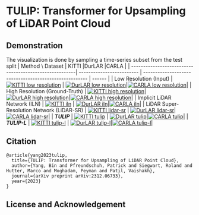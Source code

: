 # TULIP: Transformer for Upsampling of LiDAR Point Cloud

## Demonstration
The visualization is done by sampling a time-series subset from the test split
| Method \ Dataset                                        | KITTI                     |DurLAR                                                  |CARLA               |
| -------------------------------------------------------| ------------------------- | ------------------------------------------------------ | ------                   |
| Low Resolution (Input)                                  | [![KITTI low resolution](http://img.youtube.com/vi/B42ZLbB1Qzs/0.jpg)](https://youtu.be/B42ZLbB1Qzs) | [![DurLAR low resolution](http://img.youtube.com/vi/Fu22sGp0bSA/0.jpg)](https://youtu.be/Fu22sGp0bSA)|[![CARLA low resolution](http://img.youtube.com/vi/W5jmReUm7Rg/0.jpg)](https://youtu.be/W5jmReUm7Rg)|
| High Resolution (Ground-Truth)                          | [![KITTI high resolution](http://img.youtube.com/vi/xibLhAfs6nA/0.jpg)](https://youtu.be/xibLhAfs6nA)| [![DurLAR high resolution](http://img.youtube.com/vi/YS4TR6_Kcks/0.jpg)](https://youtu.be/YS4TR6_Kcks)|[![CARLA high resolution](http://img.youtube.com/vi/7GIyPLIMHdc/0.jpg)](https://youtu.be/7GIyPLIMHdc)|
| Implicit LiDAR Network (ILN)                            | [![KITTI iln](http://img.youtube.com/vi/4f8JybY0pag/0.jpg)](https://youtu.be/4f8JybY0pag) | [![DurLAR iln](http://img.youtube.com/vi/79I2n3ALg80/0.jpg)](https://youtu.be/79I2n3ALg80)|[![CARLA iln](http://img.youtube.com/vi/-szKaNGgUsk/0.jpg)](https://youtu.be/-szKaNGgUsk)|
| LiDAR Super-Resolution Network (LiDAR-SR)               | [![KITTI lidar-sr](http://img.youtube.com/vi/u0WA5pUnM6k/0.jpg)](https://youtu.be/u0WA5pUnM6k) | [![DurLAR lidar-sr](http://img.youtube.com/vi/SITqHSFM8f4/0.jpg)](https://youtu.be/SITqHSFM8f4)|[![CARLA lidar-sr](http://img.youtube.com/vi/jX-peCiEv6o/0.jpg)](https://youtu.be/jX-peCiEv6o)|
| ***TULIP***                                             | [![KITTI tulip](http://img.youtube.com/vi/p2-m6vbMH7E/0.jpg)](https://youtu.be/p2-m6vbMH7E) | [![DurLAR tulip](http://img.youtube.com/vi/BZnNUisT70c/0.jpg)](https://youtu.be/BZnNUisT70c)|[![CARLA tulip](http://img.youtube.com/vi/eJ34lr6ZWrc/0.jpg)](https://youtu.be/eJ34lr6ZWrc)|
| ***TULIP-L***                                           | [![KITTI tulip-l](http://img.youtube.com/vi/RvvXSdROFAo/0.jpg)](https://youtu.be/RvvXSdROFAo) | [![DurLAR tulip-l](http://img.youtube.com/vi/RGUL5Pxpz3k/0.jpg)](https://youtu.be/RGUL5Pxpz3k)|[![CARLA tulip-l](http://img.youtube.com/vi/_Qc90E9-gLU/0.jpg)](https://youtu.be/_Qc90E9-gLU)|



## Citation
```
@article{yang2023tulip,
  title={TULIP: Transformer for Upsampling of LiDAR Point Cloud},
  author={Yang, Bin and Pfreundschuh, Patrick and Siegwart, Roland and Hutter, Marco and Moghadam, Peyman and Patil, Vaishakh},
  journal={arXiv preprint arXiv:2312.06733},
  year={2023}
}
```

## License and Acknowledgement
